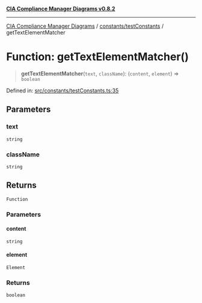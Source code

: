 [**CIA Compliance Manager Diagrams v0.8.2**](../../../README.md)

***

[CIA Compliance Manager Diagrams](../../../modules.md) / [constants/testConstants](../README.md) / getTextElementMatcher

# Function: getTextElementMatcher()

> **getTextElementMatcher**(`text`, `className`): (`content`, `element`) => `boolean`

Defined in: [src/constants/testConstants.ts:35](https://github.com/Hack23/cia-compliance-manager/blob/423c5d261c747ade8ca2550e176aa05168b5a31e/src/constants/testConstants.ts#L35)

## Parameters

### text

`string`

### className

`string`

## Returns

`Function`

### Parameters

#### content

`string`

#### element

`Element`

### Returns

`boolean`
